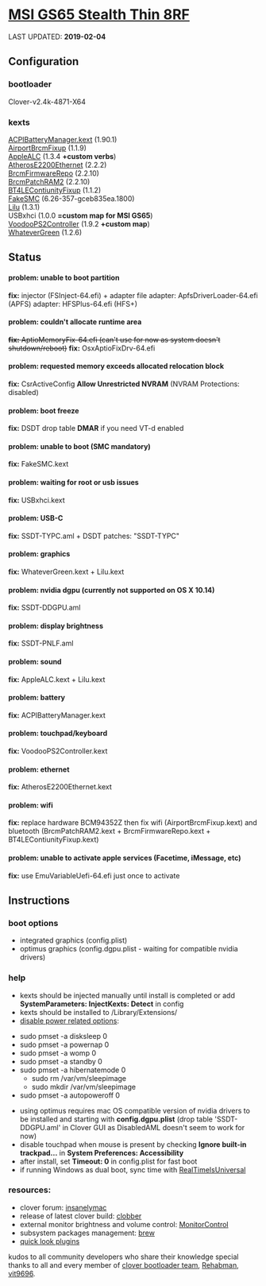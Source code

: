 # [MSI GS65 Stealth Thin 8RF][laptop]

LAST UPDATED: **2019-02-04**


## Configuration
### bootloader

Clover-v2.4k-4871-X64

### kexts

[ACPIBatteryManager.kext][battery] (1.90.1)  
[AirportBrcmFixup][wifi] (1.1.9)  
[AppleALC][sound] (1.3.4 **+custom verbs**)  
[AtherosE2200Ethernet][ethernet] (2.2.2)  
[BrcmFirmwareRepo][bluetooth] (2.2.10)  
[BrcmPatchRAM2][bluetooth] (2.2.10)  
[BT4LEContiunityFixup][bt4le] (1.1.2)  
[FakeSMC][smc] (6.26-357-gceb835ea.1800)  
[Lilu][lilu] (1.3.1)  
USBxhci (1.0.0 **=custom map for MSI GS65**)  
[VoodooPS2Controller][ps2] (1.9.2 **+custom map**)  
[WhateverGreen][graphics] (1.2.6)  

## Status

#### problem: unable to boot partition
**fix:** injector (FSInject-64.efi) + adapter file
adapter: ApfsDriverLoader-64.efi (APFS)
adapter: HFSPlus-64.efi (HFS+)

#### problem: couldn't allocate runtime area
~~**fix:** AptioMemoryFix-64.efi (can't use for now as system doesn't shutdown/reboot)~~
**fix:** OsxAptioFixDrv-64.efi

#### problem: requested memory exceeds allocated relocation block
**fix:** CsrActiveConfig **Allow Unrestricted NVRAM** (NVRAM Protections: disabled)

#### problem: boot freeze
**fix:** DSDT drop table **DMAR** if you need VT-d enabled

#### problem: unable to boot (SMC mandatory)
**fix:** FakeSMC.kext

#### problem: waiting for root or usb issues
**fix:** USBxhci.kext

#### problem: USB-C
**fix:** SSDT-TYPC.aml + DSDT patches: "SSDT-TYPC"

#### problem: graphics
**fix:** WhateverGreen.kext + Lilu.kext

#### problem: nvidia dgpu (currently not supported on OS X 10.14)
**fix:** SSDT-DDGPU.aml

#### problem: display brightness
**fix:** SSDT-PNLF.aml

#### problem: sound
**fix:** AppleALC.kext + Lilu.kext

#### problem: battery
**fix:** ACPIBatteryManager.kext

#### problem: touchpad/keyboard
**fix:** VoodooPS2Controller.kext

#### problem: ethernet
**fix:** AtherosE2200Ethernet.kext

#### problem: wifi
**fix:** replace hardware BCM94352Z then fix wifi (AirportBrcmFixup.kext) and bluetooth (BrcmPatchRAM2.kext + BrcmFirmwareRepo.kext + BT4LEContiunityFixup.kext)

#### problem: unable to activate apple services (Facetime, iMessage, etc)
**fix:** use EmuVariableUefi-64.efi just once to activate

## Instructions

### boot options
* integrated graphics (config.plist)
* optimus graphics (config.dgpu.plist - waiting for compatible nvidia drivers)

### help
* kexts should be injected manually until install is completed or add **SystemParameters: InjectKexts: Detect** in config 
* kexts should be installed to /Library/Extensions/
* [disable power related options][disable-slow-sleep]:
 - sudo pmset -a disksleep 0
 - sudo pmset -a powernap 0
 - sudo pmset -a womp 0
 - sudo pmset -a standby 0
 - sudo pmset -a hibernatemode 0
   - sudo rm /var/vm/sleepimage
   - sudo mkdir /var/vm/sleepimage
 - sudo pmset -a autopoweroff 0
* using optimus requires mac OS compatible version of nvidia drivers to be installed and starting with **config.dgpu.plist** (drop table 'SSDT-DDGPU.aml' in Clover GUI as DisabledAML doesn't seem to work for now)
* disable touchpad when mouse is present by checking **Ignore built-in trackpad...** in **System Preferences: Accessibility**
* after install, set **Timeout: 0** in config.plist for fast boot
* if running Windows as dual boot, sync time with [RealTimeIsUniversal]

### resources:
- clover forum: [insanelymac]
- release of latest clover build: [clobber]
- external monitor brightness and volume control: [MonitorControl]
- subsystem packages management: [brew]
- [quick look plugins][qlplugins]

kudos to all community developers who share their knowledge
special thanks to all and every member of [clover bootloader team][clover], [Rehabman], [vit9696].

[battery]: https://bitbucket.org/RehabMan/os-x-acpi-battery-driver/downloads/
[bluetooth]: https://bitbucket.org/RehabMan/os-x-brcmpatchram/downloads/
[brew]: https://brew.sh
[bt4le]: https://github.com/acidanthera/BT4LEContiunityFixup/releases
[clobber]: https://github.com/Dids/clover-builder/releases
[clover]: https://www.insanelymac.com/forum/topic/304530-clover-change-explanations/
[disable-slow-sleep]: https://www.tonymacx86.com/threads/slow-sleep-times.145939/#post-902481
[ethernet]: https://www.insanelymac.com/forum/files/file/313-atherose2200ethernet/
[graphics]: https://github.com/acidanthera/WhateverGreen/releases
[insanelymac]: https://www.insanelymac.com/forum/327-clover/
[laptop]: https://www.msi.com/Laptop/GS65-Stealth-Thin-8RF
[lilu]: https://github.com/acidanthera/Lilu/releases
[MonitorControl]:  https://github.com/the0neyouseek/MonitorControl/releases
[ps2]: https://bitbucket.org/RehabMan/os-x-voodoo-ps2-controller/downloads/
[qlplugins]: https://github.com/sindresorhus/quick-look-plugins
[RealTimeIsUniversal]: https://superuser.com/questions/482860/does-windows-8-support-utc-as-bios-time
[Rehabman]: https://bitbucket.org/RehabMan/
[smc]: https://bitbucket.org/RehabMan/os-x-fakesmc-kozlek/downloads/
[sound]: https://github.com/acidanthera/AppleALC/releases
[vit9696]: https://github.com/acidanthera
[wifi]: https://github.com/acidanthera/AirportBrcmFixup/releases
